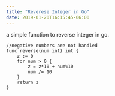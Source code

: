 ```yaml
---
title: "Reverese Integer in Go"
date: 2019-01-20T16:15:45-06:00
---
```


a simple function to reverse integer in go.

```
//negative numbers are not handled
func reverse(num int) int {
	z := 0
	for num > 0 {
		z = z*10 + num%10
		num /= 10
	}
	return z
}
```
